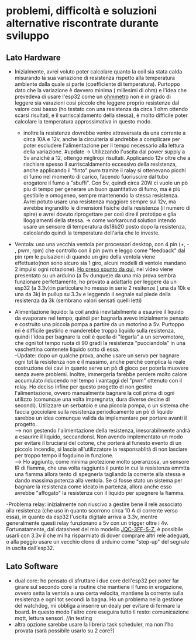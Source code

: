 # problemi, difficoltà e soluzioni alternative riscontrate durante sviluppo

## Lato Hardware
- Inizialmente, avrei voluto poter calcolare quanto la coil sia stata calda misurando la sua variazione di resistenza rispetto alla temperatura ambiente dalla quale si parte (coefficiente di temperatura).
Purtoppo dato che la variazione è davvero minima ( millesimi di ohm) e l'idea che prevedeva di usare l'esp32 come un [ohmmetro](https://create.arduino.cc/projecthub/iasonas-christoulakis/how-to-make-an-arduino-ohm-meter-90fda8) non è in grado di leggere sia varazioni così piccole che leggere proprio resistenze dal valore così basso (ho testato con una resistenza da circa 1 ohm ottendo scarsi risultati, e il surriscaldamento della stessa), è molto difficile poter calcolare la temperatura approssimativa in questo modo.
  - inoltre la resistenza dovrebbe venire attraversata da una corrente a circa 10A e 12v, anche la circuiteria si andrebbe a complicare per poter escludere l'alimentazione per il tempo necessario alla lettura della variazione.
  #update ->
  Utilizzando l'uscita dal power supply a 5v anzichè a 12, ottengo migliropi risultati. Applicando 12v oltre che a rischiare spesso il surriscaldamento eccessivo della resistenza, anche applicando il "finto" pwm tramite il ralay si ottenevano picchi di fumo nel momento di carico, facendo fuoriuscire dal tubo erogatore il fumo a "sbuffi". Con 5v, quindi circa 20W ci vuole un pò piu di tempo per generare un buon quantitativo di fumo, ma è più gestibile e omogeneo, sempre mantenendo la stessa resistenza. Avrei potuto usare una resistenza maggiore sempre sul 12v, ma avrebbe ingrandito le dimensioni fisiche della resistenza (il numero di spire) e avrei dovuto riprogettare per così dire il prototipo e glia lloggiamenti della stessa.
-> come workaround solution intendo usare un sensore di temperatura ds18b20 posto dopo la resistenza, calcolando quindi la temperatura dell'aria che lo investe.

- Ventola: uso una vecchia ventola per processori desktop, con 4 pin (+, - , pwm, rpm) che controllo con il pin pwm e leggo come "feedback" dal pin rpm le pulsazioni di quando un giro della ventola viene effettuato(non sono sicuro sia 1 giro, alcuni modelli di ventole mandano 2 impulsi ogni rotazione).
[Ho preso spunto da qui](https://www.youtube.com/watch?v=UJK2JF8wOu8), nel video viene presentato su un arduino (a 5v dunque)e da una mia prova sembra funzionare perfettamente, ho provato a adattarlo per leggere da un esp32 (a 3.3v):in particolare ho messo in serie 2 resitenze ( una da 10k e una da 3k) in pullup su 3.3v e leggendo il segnale sul piede della resistenza da 3k (sembrano valori sensati quelli letti)

- Alimentazione liquido: la coil andrà inevitabilmente a esaurire il liquido da evaporare nel tempo, quindi per bagnarla avevo inizialmente pensato e costruito una piccola pompa a partire da un motorino a 5v.
Purtoppo mi è difficile gestirlo e manderebbe troppo liquido sulla resistenza, quindi l'idea per bagnare la coil è quella di "legarla" a un servomotore, che ogni tot tempo ruota di 90 gradi la resistenza "pucciandola" in una vaschettina contenete liquido sotto di essa.<br/>
-Update: dopo un qualche prova, anche usare un servo per bagnare ogni tot la resistenza non è il massimo, anche perchè complica la reale costruzione dei cavi in quanto serve un pò di gioco per poterla muovere senza avere problemi. Inoltre, immergerla farebbe perdere molto calore accumulato riducendo nel tempo i vantaggi del "pwm" ottenuto con il relay.
Ho deciso infine per questo progetto di non gestire l'alimentazione, ovvero manualmente bagnare la coil prima di ogni utilizzo (comunque una volta impregnata, dura diverse decine di secondi). Utilizzare un serbatoio e una piccola pompa, o un sistema che faccia gocciolare sulla resistenza periodicamente un pò di liquido sarebbe un idea comunque valida da implementare per portare avanti il progetto.<br/>
--> non gestendo l'alimentazione della resistenza, inesorabilmente andrà a esaurire il liquido, seccandonsi. Non avendo implementato un modo per evitare il bruciarsi del cotone, che porterà al funesto evento di un piccolo incendio, si lascia all'utilizzatore la responsablità di non lasciare per troppo tempo il fogduino in funzione.<br/>
--> Ho aggiunto, come minima protezione molto speranzosa, un sensore IR di fiamma, che una volta raggiunto il punto in cui la resistenza emmtta una fiamma allora tento di spegnerla tagliando la corrente alla stessa e dando massima potenza alla ventola. Se ci fosse stato un sistema per bagnare la resistenza come ideato in partenza, allora anche esso avrebbe "affogato" la resistenza con il liquido per spegnere la fiamma. 

-Problema relay: inizialmente non riuscivo a gestire bene il relè associato alla resistenza (che uso in quanto scorrono circa 10 A di corrente verso essa), in quanto da esp32 l'uscita digitale arriva a 3.3v, mentre generalmente questi relay funzionano a 5v con un trigger oltre i 4v. Fortunatamente, dal datasheet del mio modello [JQC-3FF-S-Z](https://en.tonglingrelay.com/product/1063.html), è possibile usarli con 3.3v il che mi ha risparmiato di dover comprare altri relè adeguati, o alla peggio usare un vecchio clone di arduino come "step-up" del segnale in uscita dall'esp32.


## Lato Software
- dual core: ho pensato di sfruttare i due core dell'esp32 per poter far girare sul secondo core la routine che mantiene il fumo in erogazione, ovvero setta la ventola a una certa velocita, mantiene la corrente sulla resistenza e ogni tot secondi la bagna. Ho un problema nella gestione del watchdog, mi obbliga a inserire un dealy per evitare di fermare la board.
In questo modo l'altro core eseguira tutto il resto: comunicazione mqtt, lettura sensori. //in testing 
- altra opzione sarebbe usare la libreria task scheduler, ma non l'ho provata (sarà possibile usarlo su 2 core?)
